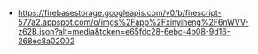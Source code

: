 - https://firebasestorage.googleapis.com/v0/b/firescript-577a2.appspot.com/o/imgs%2Fapp%2Fxinyiheng%2F6nWVV-z62B.json?alt=media&token=e65fdc28-6ebc-4b08-9d16-268ec8a02002

